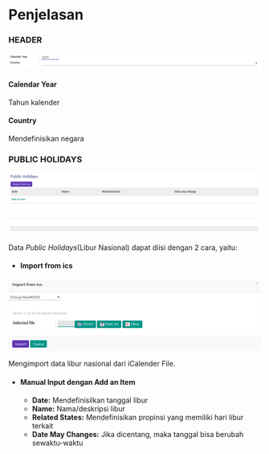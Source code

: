 # Penjelasan

### <a name="bagian-header">HEADER</a>

![](../../img/public-holidays/header.png)

#### <a name="field-year">Calendar Year</a>

Tahun kalender

#### <a name="field-country-id">Country</a>

Mendefinisikan negara

### <a name="bagian-details">PUBLIC HOLIDAYS</a>

![](../../img/public-holidays/details.png)

Data *Public Holidays*(Libur Nasional) dapat diisi dengan 2 cara, yaitu:

- #### <a name="field-button-import">Import from ics</a>

![](../../img/public-holidays/import-ics-form.png)

Mengimport data libur nasional dari iCalender File.

- #### <a name="field-button-import">Manual Input dengan **Add an Item**</a>
    - **Date:** Mendefinisilkan tanggal libur
    - **Name:** Nama/deskripsi libur
    - **Related States:** Mendefinisikan propinsi yang memiliki hari libur terkait
    - **Date May Changes:** Jika dicentang, maka tanggal bisa berubah sewaktu-waktu